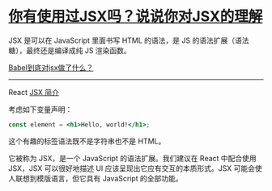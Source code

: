 # [你有使用过JSX吗？说说你对JSX的理解](https://github.com/haizlin/fe-interview/issues/442)

JSX 是可以在 JavaScript 里面书写 HTML 的语法，是 JS 的语法扩展（语法糖），最终还是编译成纯 JS 渲染函数。

[Babel到底对jsx做了什么？](https://www.borgor.cn/2019-11-25/655734a7.html)

---

React [JSX 简介](https://zh-hans.reactjs.org/docs/introducing-jsx.html)

考虑如下变量声明：

```jsx
const element = <h1>Hello, world!</h1>;
```

这个有趣的标签语法既不是字符串也不是 HTML。

它被称为 JSX，是一个 JavaScript 的语法扩展。我们建议在 React 中配合使用 JSX，JSX 可以很好地描述 UI 应该呈现出它应有交互的本质形式。JSX 可能会使人联想到模版语言，但它具有 JavaScript 的全部功能。
